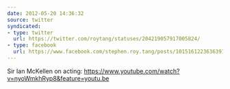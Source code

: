 ```yaml
---
date: 2012-05-20 14:36:32
source: twitter
syndicated:
- type: twitter
  url: https://twitter.com/roytang/statuses/204219057917005824/
- type: facebook
  url: https://www.facebook.com/stephen.roy.tang/posts/10151612236363912
---
```


Sir Ian McKellen on acting: https://www.youtube.com/watch?v=nyoWmkhRyp8&feature=youtu.be
